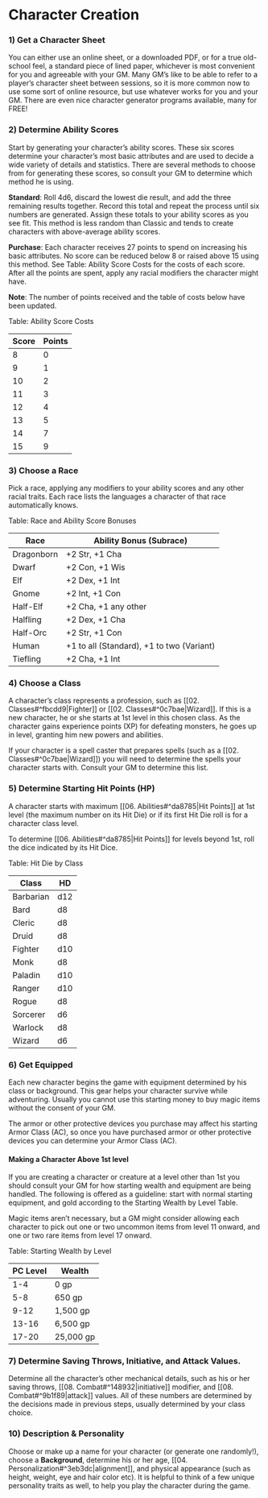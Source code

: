 # Character Creation

### 1) Get a Character Sheet

You can either use an online sheet, or a downloaded PDF, or for a true old-school feel, a standard piece of lined paper, whichever is most convenient for you and agreeable with your GM. Many GM’s like to be able to refer to a player’s character sheet between sessions, so it is more common now to use some sort of online resource, but use whatever works for you and your GM. There are even nice character generator programs available, many for FREE!

### 2) Determine Ability Scores

Start by generating your character’s ability scores. These six scores determine your character’s most basic attributes and are used to decide a wide variety of details and statistics. There are several methods to choose from for generating these scores, so consult your GM to determine which method he is using.

**Standard**: Roll 4d6, discard the lowest die result, and add the three remaining results together. Record this total and repeat the process until six numbers are generated. Assign these totals to your ability scores as you see fit. This method is less random than Classic and tends to create characters with above-average ability scores.

**Purchase**: Each character receives 27 points to spend on increasing his basic attributes. No score can be reduced below 8 or raised above 15 using this method. See Table: Ability Score Costs for the costs of each score. After all the points are spent, apply any racial modifiers the character might have.

**Note**: The number of points received and the table of costs below have been updated.

Table: Ability Score Costs


| Score | Points |
|-------|--------|
| 8     | 0      |
| 9     | 1      |
| 10    | 2      |
| 11    | 3      |
| 12    | 4      |
| 13    | 5      |
| 14    | 7      |
| 15    | 9      |


### 3) Choose a Race

Pick a race, applying any modifiers to your ability scores and any other racial traits. Each race lists the languages a character of that race automatically knows.

Table: Race and Ability Score Bonuses

| Race       | Ability Bonus (Subrace)                   |
|------------|-------------------------------------------|
| Dragonborn | +2 Str, +1 Cha                            |
| Dwarf      | +2 Con, +1 Wis                            |
| Elf        | +2 Dex, +1 Int                            |
| Gnome      | +2 Int, +1 Con                            |
| Half-Elf   | +2 Cha, +1 any other                      |
| Halfling   | +2 Dex, +1 Cha                            |
| Half-Orc   | +2 Str, +1 Con                            |
| Human      | +1 to all (Standard), +1 to two (Variant) |
| Tiefling   | +2 Cha, +1 Int                            |

### 4) Choose a Class

A character’s class represents a profession, such as [[02. Classes#^fbcdd9|Fighter]] or [[02. Classes#^0c7bae|Wizard]]. If this is a new character, he or she starts at 1st level in this chosen class. As the character gains experience points (XP) for defeating monsters, he goes up in level, granting him new powers and abilities.

If your character is a spell caster that prepares spells (such as a [[02. Classes#^0c7bae|Wizard]]) you will need to determine the spells your character starts with. Consult your GM to determine this list.

### 5) Determine Starting Hit Points (HP)

A character starts with maximum [[06. Abilities#^da8785|Hit Points]] at 1st level (the maximum number on its Hit Die) or if its first Hit Die roll is for a character class level.

To determine [[06. Abilities#^da8785|Hit Points]] for levels beyond 1st, roll the dice indicated by its Hit Dice.

Table: Hit Die by Class

| Class     | HD  |
|-----------|-----|
| Barbarian | d12 |
| Bard      | d8  |
| Cleric    | d8  |
| Druid     | d8  |
| Fighter   | d10 |
| Monk      | d8  |
| Paladin   | d10 |
| Ranger    | d10 |
| Rogue     | d8  |
| Sorcerer  | d6  |
| Warlock   | d8  |
| Wizard    | d6  |

### 6) Get Equipped

Each new character begins the game with equipment determined by his class or background. This gear helps your character survive while adventuring. Usually you cannot use this starting money to buy magic items without the consent of your GM.

The armor or other protective devices you purchase may affect his starting Armor Class (AC), so once you have purchased armor or other protective devices you can determine your Armor Class (AC).

#### Making a Character Above 1st level

If you are creating a character or creature at a level other than 1st you should consult your GM for how starting wealth and equipment are being handled. The following is offered as a guideline: start with normal starting equipment, and gold according to the Starting Wealth by Level Table.

Magic items aren’t necessary, but a GM might consider allowing each character to pick out one or two uncommon items from level 11 onward, and one or two rare items from level 17 onward.

Table: Starting Wealth by Level

| PC Level | Wealth    |
|----------|-----------|
| 1-4      | 0 gp      |
| 5-8      | 650 gp    |
| 9-12     | 1,500 gp  |
| 13-16    | 6,500 gp  |
| 17-20    | 25,000 gp |

### 7) Determine Saving Throws, Initiative, and Attack Values.

Determine all the character’s other mechanical details, such as his or her saving throws, [[08. Combat#^148932|initiative]] modifier, and [[08. Combat#^9b1f89|attack]] values. All of these numbers are determined by the decisions made in previous steps, usually determined by your class choice.

### 10) Description & Personality

Choose or make up a name for your character (or generate one randomly!), choose a **Background**, determine his or her age, [[04. Personalization#^3eb3dc|alignment]], and physical appearance (such as height, weight, eye and hair color etc). It is helpful to think of a few unique personality traits as well, to help you play the character during the game.